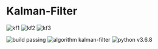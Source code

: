 # Kalman-Filter

![kf1](https://user-images.githubusercontent.com/46284863/96054999-9fd96680-0e8b-11eb-997f-b2348d07af8b.png)
![kf2](https://user-images.githubusercontent.com/46284863/96055006-a4058400-0e8b-11eb-9f02-a0630108a30d.png)
![kf3](https://user-images.githubusercontent.com/46284863/96055009-a5cf4780-0e8b-11eb-8e92-ff05adfccced.png)

![build passing](https://img.shields.io/badge/build-passing-brightgreen) ![algorithm kalman-filter](https://img.shields.io/badge/algorithm-kalman--filter-red) ![python v3.6.8](https://img.shields.io/badge/python-v3.6.8-blue)
